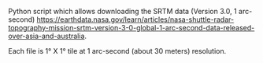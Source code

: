 Python script which allows downloading the SRTM data (Version 3.0, 1 arc-second) https://earthdata.nasa.gov/learn/articles/nasa-shuttle-radar-topography-mission-srtm-version-3-0-global-1-arc-second-data-released-over-asia-and-australia.

Each file is 1° X 1° tile at 1 arc-second (about 30 meters) resolution.
